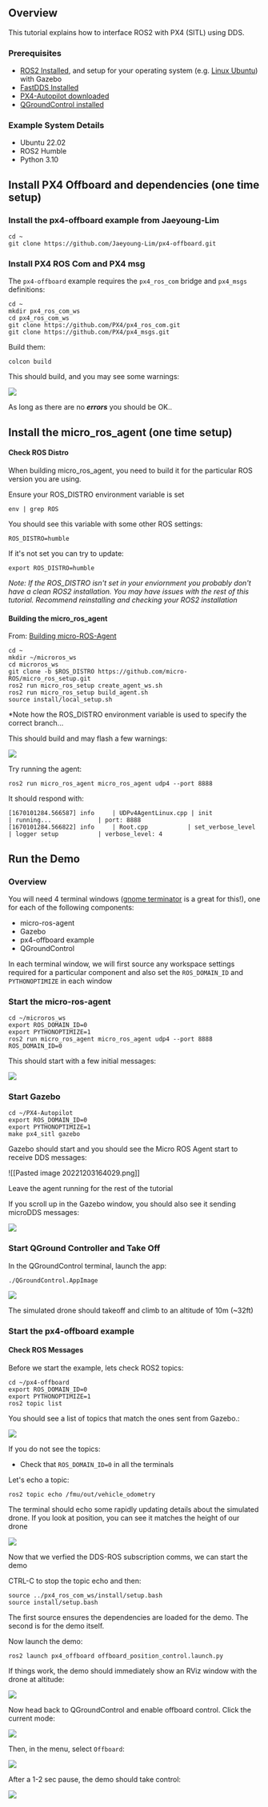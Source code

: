 
## Overview

This tutorial explains how to interface ROS2 with PX4 (SITL) using DDS.

### Prerequisites

   * [ROS2 Installed](https://docs.px4.io/main/en/ros/ros2_comm.html#install-ros-2), and setup for your operating system (e.g. [Linux Ubuntu](https://docs.px4.io/main/en/dev_setup/dev_env_linux_ubuntu.html)) with Gazebo
   * [FastDDS Installed](https://docs.px4.io/main/en/dev_setup/fast-dds-installation.html)
   * [PX4-Autopilot downloaded](https://docs.px4.io/main/en/dev_setup/building_px4.html)
   * [QGroundControl installed](https://docs.qgroundcontrol.com/master/en/getting_started/download_and_install.html)

### Example System Details

  * Ubuntu 22.02
  * ROS2 Humble
  * Python 3.10

## Install PX4 Offboard and dependencies (one time setup)

### Install the px4-offboard example from Jaeyoung-Lim

```
cd ~
git clone https://github.com/Jaeyoung-Lim/px4-offboard.git
```

### Install PX4 ROS Com and PX4 msg

The `px4-offboard` example requires the `px4_ros_com` bridge and `px4_msgs` definitions:

```
cd ~
mkdir px4_ros_com_ws
cd px4_ros_com_ws
git clone https://github.com/PX4/px4_ros_com.git
git clone https://github.com/PX4/px4_msgs.git
```


Build them:


```
colcon build
```

This should build, and you may see some warnings:

![](img/20221203161905.png)

As long as there are no __*errors*__ you should be OK..

## Install the micro_ros_agent  (one time setup)

#### Check ROS Distro

When building micro_ros_agent, you need to build it for the particular ROS version you are using.  

Ensure your ROS_DISTRO environment variable is set

```
env | grep ROS
```

You should see this variable with some other ROS settings:

```
ROS_DISTRO=humble
```

If it's not set you can try to update:

```
export ROS_DISTRO=humble
```


*Note: If the ROS_DISTRO isn't set in your enviornment you probably don't have a clean ROS2 installation.  You may have issues with the rest of this tutorial.  Recommend reinstalling and checking your ROS2 installation*


#### Building the micro_ros_agent

From:  [Building micro-ROS-Agent](https://github.com/micro-ROS/micro_ros_setup#building-micro-ros-agent)



```
cd ~
mkdir ~/microros_ws
cd microros_ws
git clone -b $ROS_DISTRO https://github.com/micro-ROS/micro_ros_setup.git 
ros2 run micro_ros_setup create_agent_ws.sh
ros2 run micro_ros_setup build_agent.sh
source install/local_setup.sh
```
*Note how the ROS_DISTRO environment variable is used to specify the correct branch...

This should build and may flash a few warnings:

![](./img/20221203160304.png)

Try running the agent:

```
ros2 run micro_ros_agent micro_ros_agent udp4 --port 8888
```

It should respond with:

```
[1670101284.566587] info     | UDPv4AgentLinux.cpp | init                     | running...             | port: 8888
[1670101284.566822] info     | Root.cpp           | set_verbose_level        | logger setup           | verbose_level: 4
```

## Run the Demo

### Overview

You will need 4 terminal windows  ([gnome terminator](https://gnome-terminator.org/) is a great for this!), one for each of the following components:

   * micro-ros-agent
   * Gazebo   
   * px4-offboard example
   * QGroundControl

In each terminal window, we will first source any workspace settings required for a particular component and also set the `ROS_DOMAIN_ID` and `PYTHONOPTIMIZE`  in each window

### Start the micro-ros-agent

```
cd ~/microros_ws
export ROS_DOMAIN_ID=0
export PYTHONOPTIMIZE=1
ros2 run micro_ros_agent micro_ros_agent udp4 --port 8888 ROS_DOMAIN_ID=0
```

This should start with a few initial messages:

![](img/20221203163612.png)

### Start Gazebo

```
cd ~/PX4-Autopilot
export ROS_DOMAIN_ID=0
export PYTHONOPTIMIZE=1
make px4_sitl gazebo
```

Gazebo should start and you should see the Micro ROS Agent start to receive DDS messages:

![[Pasted image 20221203164029.png]]

Leave the agent running for the rest of the tutorial

If you scroll up in the Gazebo window, you should also see it sending microDDS messages:

![](img/20221203164126.png)


### Start QGround Controller and Take Off

In the QGroundControl terminal, launch the app:

```
./QGroundControl.AppImage
```

![](img/20221203165425.png)

The simulated drone should takeoff and climb to an altitude of 10m (~32ft)


### Start the px4-offboard example

#### Check ROS Messages

Before we start the example, lets check ROS2 topics:

```
cd ~/px4-offboard
export ROS_DOMAIN_ID=0
export PYTHONOPTIMIZE=1
ros2 topic list
```

You should see a list of topics that match the ones sent from Gazebo.:

![](img/20221203164701.png)

If you do not see the topics:

  * Check that `ROS_DOMAIN_ID=0`  in all the terminals

Let's echo a  topic:

```
ros2 topic echo /fmu/out/vehicle_odometry
```

The terminal should echo some rapidly updating details about the simulated drone.  If you look at position, you can see it matches the height of our drone

![](img/20221203165710.png)

Now that we verfied the DDS-ROS subscription comms, we can start the demo

CTRL-C to stop the topic echo and then:

```
source ../px4_ros_com_ws/install/setup.bash
source install/setup.bash
```

The first source ensures the dependencies are loaded for the demo.
The second is for the demo itself.

Now launch the demo:

```
ros2 launch px4_offboard offboard_position_control.launch.py
```

If things work, the demo should immediately show an RViz window with the drone at altitude:

![](img/20221203170359.png)

Now head back to QGroundControl and enable offboard control.  Click the current mode:

![](img/20221203171934.png)

Then, in the menu, select `Offboard`:

![](img/20221203170522.png)

After a 1-2 sec pause, the demo should take control:

![](img/20221203170609.png)

